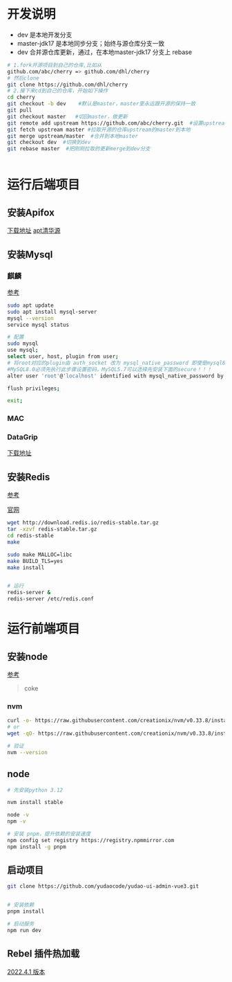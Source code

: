 # 开发说明
- dev 是本地开发分支
- master-jdk17 是本地同步分支；始终与源仓库分支一致
- dev 合并源仓库更新，通过，在本地master-jdk17 分支上 rebase

```bash
# 1.fork开源项目到自己的仓库,比如从
github.com/abc/cherry => github.com/dhl/cherry
# 然后clone 
git clone https://github.com/dhl/cherry
# 2.接下来cd到自己的仓库，开始如下操作
cd cherry
git checkout -b dev    #默认是master，master里永远跟开源的保持一致
git pull
git checkout master   #切回master，做更新
git remote add upstream https://github.com/abc/cherry.git  #设置upstream开源仓库.
git fetch upstream master #拉取开源的仓库upstream的master到本地
git merge upstream/master  #合并到本地master
git checkout dev  #切换到dev
git rebase master  #把刚刚拉取的更新merge到dev分支



```

# 运行后端项目

## 安装Apifox

[下载地址](https://apifox.com/?utm_source=baidu_pinzhuan&utm_medium=sem&utm_campaign=pinzhuan&utm_content=pinzhuan&utm_term=apifox)
[apt清华源](https://mirrors.tuna.tsinghua.edu.cn/help/ubuntu/)

## 安装Mysql

### 麒麟
[参考](https://blog.csdn.net/LogosTR_/article/details/125602116)

```bash
sudo apt update
sudo apt install mysql-server
mysql --version
service mysql status

# 配置
sudo mysql
use mysql;
select user, host, plugin from user;
# 将root对应的plugin由 auth_socket 改为 mysql_native_password 即使是mysql8.0也是，否则影响后续远程连接:
#MySQL8.0必须先执行此步骤设置密码，MySQL5.7可以选择先安装下面的secure！！！
alter user 'root'@'localhost' identified with mysql_native_password by 'root';

flush privileges;

exit;

```
### MAC

### DataGrip

[下载地址](https://www.jetbrains.com/datagrip/download/other.html)

## 安装Redis

[参考](https://redis.com.cn/linux-install-redis.html)

[官网](https://redis.io/docs/latest/operate/oss_and_stack/install/install-redis/install-redis-from-source/)
```bash
wget http://download.redis.io/redis-stable.tar.gz
tar -xzvf redis-stable.tar.gz
cd redis-stable
make

sudo make MALLOC=libc
make BUILD_TLS=yes
make install


# 运行
redis-server &
redis-server /etc/redis.conf
```

# 运行前端项目

## 安装node

[参考](https://www.iocoder.cn/NodeJS/mac-install/)

> coke


### nvm

```bash
curl -o- https://raw.githubusercontent.com/creationix/nvm/v0.33.8/install.sh | bash
# or
wget -qO- https://raw.githubusercontent.com/creationix/nvm/v0.33.8/install.sh | bash

# 验证
nvm --version
```

## node

```bash
# 先安装python 3.12

nvm install stable

node -v
npm -v

# 安装 pnpm，提升依赖的安装速度
npm config set registry https://registry.npmmirror.com
npm install -g pnpm
```

## 启动项目

```bash
git clone https://github.com/yudaocode/yudao-ui-admin-vue3.git


# 安装依赖
pnpm install

# 启动服务
npm run dev

```

## Rebel 插件热加载

[2022.4.1 版本](https://plugins.jetbrains.com/plugin/4441-jrebel-and-xrebel/versions)
